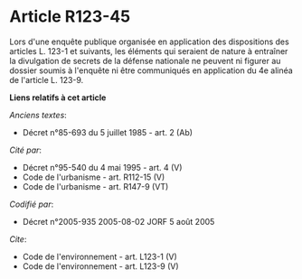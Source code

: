 # Article R123-45

Lors d'une enquête publique organisée en application des dispositions des articles L. 123-1 et suivants, les éléments qui
seraient de nature à entraîner la divulgation de secrets de la défense nationale ne peuvent ni figurer au dossier soumis à
l'enquête ni être communiqués en application du 4e alinéa de l'article L. 123-9.

**Liens relatifs à cet article**

_Anciens textes_:

  - Décret n°85-693 du 5 juillet 1985 - art. 2 (Ab)

_Cité par_:

  - Décret n°95-540 du 4 mai 1995 - art. 4 (V)
  - Code de l'urbanisme - art. R112-15 (V)
  - Code de l'urbanisme - art. R147-9 (VT)

_Codifié par_:

  - Décret n°2005-935 2005-08-02 JORF 5 août 2005

_Cite_:

  - Code de l'environnement - art. L123-1 (V)
  - Code de l'environnement - art. L123-9 (V)
